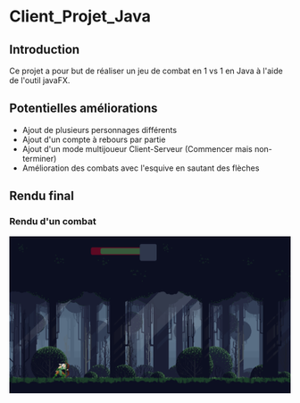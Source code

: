 # Client_Projet_Java

## Introduction
Ce projet a pour but de réaliser un jeu de combat en 1 vs 1 en Java à l'aide de l'outil javaFX.

## Potentielles améliorations

  - Ajout de plusieurs personnages différents
  - Ajout d'un compte à rebours par partie
  - Ajout d'un mode multijoueur Client-Serveur (Commencer mais non-terminer)
  - Amélioration des combats avec l'esquive en sautant des flèches

## Rendu final

### Rendu d'un combat
![alt text](https://github.com/Orchanyne/Client_Projet_Java/blob/master/img_render/game.png?raw=true)
